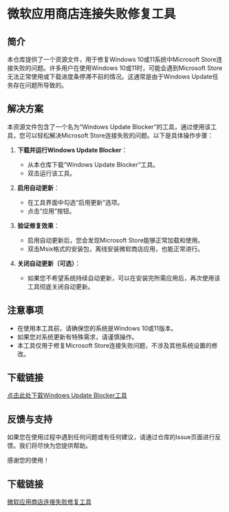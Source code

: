 # 微软应用商店连接失败修复工具

## 简介

本仓库提供了一个资源文件，用于修复Windows 10或11系统中Microsoft Store连接失败的问题。许多用户在使用Windows 10或11时，可能会遇到Microsoft Store无法正常使用或下载进度条停滞不前的情况。这通常是由于Windows Update任务存在问题所导致的。

## 解决方案

本资源文件包含了一个名为“Windows Update Blocker”的工具，通过使用该工具，您可以轻松解决Microsoft Store连接失败的问题。以下是具体操作步骤：

1. **下载并运行Windows Update Blocker**：
   - 从本仓库下载“Windows Update Blocker”工具。
   - 双击运行该工具。

2. **启用自动更新**：
   - 在工具界面中勾选“启用更新”选项。
   - 点击“应用”按钮。

3. **验证修复效果**：
   - 启用自动更新后，您会发现Microsoft Store能够正常加载和使用。
   - 双击Msix格式的安装包，离线安装微软商店应用，也能正常进行。

4. **关闭自动更新（可选）**：
   - 如果您不希望系统持续自动更新，可以在安装完所需应用后，再次使用该工具彻底关闭自动更新。

## 注意事项

- 在使用本工具前，请确保您的系统是Windows 10或11版本。
- 如果您对系统更新有特殊需求，请谨慎操作。
- 本工具仅用于修复Microsoft Store连接失败问题，不涉及其他系统设置的修改。

## 下载链接

[点击此处下载Windows Update Blocker工具](链接地址)

## 反馈与支持

如果您在使用过程中遇到任何问题或有任何建议，请通过仓库的Issue页面进行反馈。我们将尽快为您提供帮助。

感谢您的使用！

## 下载链接

[微软应用商店连接失败修复工具](https://pan.quark.cn/s/3bff88cbe7ab)